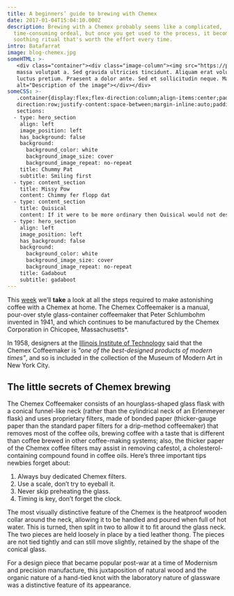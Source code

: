 ```yaml
---
title: A beginners’ guide to brewing with Chemex
date: 2017-01-04T15:04:10.000Z
description: Brewing with a Chemex probably seems like a complicated,
  time-consuming ordeal, but once you get used to the process, it becomes a
  soothing ritual that's worth the effort every time.
intro: Batafarrat
image: blog-chemex.jpg
someHTML: >-
   <div class="container"><div class="image-column"><img src="https://picsum.photos/1200?32" alt="Description of the image"></div><div class="text-column"><h1>Your Heading</h1><p>Integer urna ante, tincidunt eget sollicitudin eget, viverra id lorem. Praesent luctus erat urna, in aliquet 
   massa volutpat a. Sed gravida ultricies tincidunt. Aliquam erat volutpat. Nunc gravida sollicitudin elit sed fringilla. Vivamus eu dapibus diam, sed viverra lacus. Lorem ipsum dolor sit amet, consectetur adipiscing elit. Donec vulputate ut nulla eget efficitur. Integer vel neque et justo 
   luctus pretium. Praesent a dolor ante. Sed et sollicitudin neque. Mauris sodales tincidunt tristique. Maecenas sed tellus magna. Vestibulum massa justo, imperdiet ac laoreet id, aliquet vel libero.</p></div><div class="image-column"><img src="https://picsum.photos/1200?31" 
   alt="Description of the image"></div></div>
someCSS: >-
   .container{display:flex;flex-direction:column;align-items:center;padding:20px;xmax-width:1300px}.image-column,.text-column{width:100%;padding:20px;text-align:center}p{display:block;padding:1rem 0}.image-column img{max-width:100%}@media (min-width:780px){.container{flex- 
   direction:row;justify-content:space-between;margin-inline:auto;padding-block:12rem 12rem;background:#faf9f6}.image-column,.text-column{bbwidth:45%;bbpadding:20px;text-align:left}.text-column{xwidth:30%}.image-column{xwidth:70%}.image-column img{object-fit:contain}}
   sections:
  - type: hero_section
    align: left
    image_position: left
    has_background: false
    background:
      background_color: white
      background_image_size: cover
      background_image_repeat: no-repeat
    title: Chummy Pat
    subtitle: Smiling first
  - type: content_section
    title: Missy Pow
    content: Chimmy fer flopp dat
  - type: content_section
    title: Quisical
    content: If it were to be more ordinary then Quisical would not describe it.
  - type: hero_section
    align: left
    image_position: left
    has_background: false
    background:
      background_color: white
      background_image_size: cover
      background_image_repeat: no-repeat
    title: Gadabout
    subtitle: gadaboot
---
```


This [week](/wdwdw) we’ll **take** a look at all the steps required to make astonishing coffee with a Chemex at home. The Chemex Coffeemaker is a manual, pour-over style glass-container coffeemaker that Peter Schlumbohm invented in 1941, and which continues to be manufactured by the Chemex Corporation in Chicopee, Massachusetts\*.

In 1958, designers at the [Illinois Institute of Technology](https://www.spacefarm.digital) said that the Chemex Coffeemaker is *"one of the best-designed products of modern times"*, and so is included in the collection of the Museum of Modern Art in New York City.

## The little secrets of Chemex brewing

The Chemex Coffeemaker consists of an hourglass-shaped glass flask with a conical funnel-like neck (rather than the cylindrical neck of an Erlenmeyer flask) and uses proprietary filters, made of bonded paper (thicker-gauge paper than the standard paper filters for a drip-method coffeemaker) that removes most of the coffee oils, brewing coffee with a taste that is different than coffee brewed in other coffee-making systems; also, the thicker paper of the Chemex coffee filters may assist in removing cafestol, a cholesterol-containing compound found in coffee oils. Here’s three important tips newbies forget about:

1. Always buy dedicated Chemex filters.
2. Use a scale, don’t try to eyeball it.
3. Never skip preheating the glass.
4. Timing is key, don’t forget the clock.

The most visually distinctive feature of the Chemex is the heatproof wooden collar around the neck, allowing it to be handled and poured when full of hot water. This is turned, then split in two to allow it to fit around the glass neck. The two pieces are held loosely in place by a tied leather thong. The pieces are not tied tightly and can still move slightly, retained by the shape of the conical glass.

For a design piece that became popular post-war at a time of Modernism and precision manufacture, this juxtaposition of natural wood and the organic nature of a hand-tied knot with the laboratory nature of glassware was a distinctive feature of its appearance.
